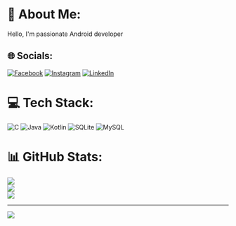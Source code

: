 # 💫 About Me:
Hello, I'm passionate Android developer


## 🌐 Socials:
[![Facebook](https://img.shields.io/badge/Facebook-%231877F2.svg?logo=Facebook&logoColor=white)](https://facebook.com/100090185994128) [![Instagram](https://img.shields.io/badge/Instagram-%23E4405F.svg?logo=Instagram&logoColor=white)](https://instagram.com/_._._.priyanshu._________) [![LinkedIn](https://img.shields.io/badge/LinkedIn-%230077B5.svg?logo=linkedin&logoColor=white)](https://linkedin.com/in/priyanshu-prajapati-166aab281) 

# 💻 Tech Stack:
![C](https://img.shields.io/badge/c-%2300599C.svg?style=for-the-badge&logo=c&logoColor=white) ![Java](https://img.shields.io/badge/java-%23ED8B00.svg?style=for-the-badge&logo=openjdk&logoColor=white) ![Kotlin](https://img.shields.io/badge/kotlin-%237F52FF.svg?style=for-the-badge&logo=kotlin&logoColor=white) ![SQLite](https://img.shields.io/badge/sqlite-%2307405e.svg?style=for-the-badge&logo=sqlite&logoColor=white) ![MySQL](https://img.shields.io/badge/mysql-%2300000f.svg?style=for-the-badge&logo=mysql&logoColor=white)
# 📊 GitHub Stats:
![](https://github-readme-stats.vercel.app/api?username=Priyanshu-Prajapati-1&theme=onedark&hide_border=false&include_all_commits=false&count_private=false)<br/>
![](https://github-readme-streak-stats.herokuapp.com/?user=Priyanshu-Prajapati-1&theme=onedark&hide_border=false)<br/>
![](https://github-readme-stats.vercel.app/api/top-langs/?username=Priyanshu-Prajapati-1&theme=onedark&hide_border=false&include_all_commits=false&count_private=false&layout=compact)

---
[![](https://visitcount.itsvg.in/api?id=Priyanshu-Prajapati-1&icon=0&color=0)](https://visitcount.itsvg.in)

<!-- Proudly created with GPRM ( https://gprm.itsvg.in ) -->


<!--
**Priyanshu-Prajapati-1/Priyanshu-Prajapati-1** is a ✨ _special_ ✨ repository because its `README.md` (this file) appears on your GitHub profile.

Here are some ideas to get you started:

- 🔭 I’m currently working on ...
- 🌱 I’m currently learning ...
- 👯 I’m looking to collaborate on ...
- 🤔 I’m looking for help with ...
- 💬 Ask me about ...
- 📫 How to reach me: ...
- 😄 Pronouns: ...
- ⚡ Fun fact: ...
-->
